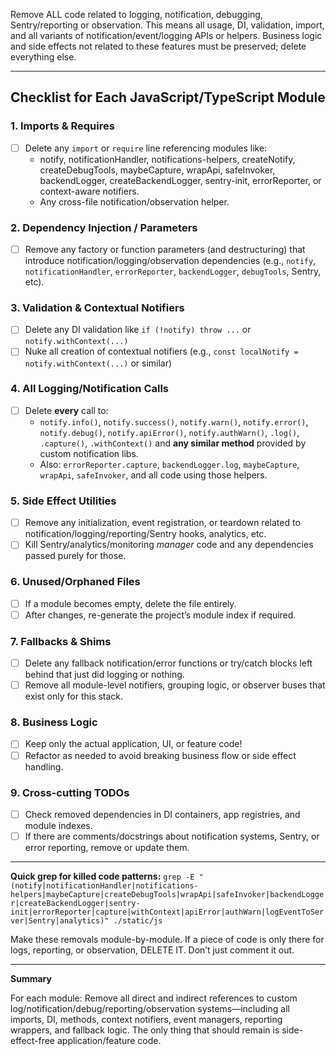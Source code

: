 Remove ALL code related to logging, notification, debugging, Sentry/reporting or observation. This means all usage, DI, validation, import, and all variants of notification/event/logging APIs or helpers. Business logic and side effects not related to these features must be preserved; delete everything else.

---

## **Checklist for Each JavaScript/TypeScript Module**

### 1. **Imports & Requires**
- [ ] Delete any `import` or `require` line referencing modules like:
  - notify, notificationHandler, notifications-helpers, createNotify, createDebugTools, maybeCapture, wrapApi, safeInvoker, backendLogger, createBackendLogger, sentry-init, errorReporter, or context-aware notifiers.
  - Any cross-file notification/observation helper.

### 2. **Dependency Injection / Parameters**
- [ ] Remove any factory or function parameters (and destructuring) that introduce notification/logging/observation dependencies (e.g., `notify`, `notificationHandler`, `errorReporter`, `backendLogger`, `debugTools`, Sentry, etc).

### 3. **Validation & Contextual Notifiers**
- [ ] Delete any DI validation like `if (!notify) throw ...` or `notify.withContext(...)`
- [ ] Nuke all creation of contextual notifiers (e.g., `const localNotify = notify.withContext(...)` or similar)

### 4. **All Logging/Notification Calls**
- [ ] Delete **every** call to:
  - `notify.info()`, `notify.success()`, `notify.warn()`, `notify.error()`, `notify.debug()`, `notify.apiError()`, `notify.authWarn()`, `.log()`, `.capture()`, `.withContext()` and **any similar method** provided by custom notification libs.
  - Also: `errorReporter.capture`, `backendLogger.log`, `maybeCapture`, `wrapApi`, `safeInvoker`, and all code using those helpers.

### 5. **Side Effect Utilities**
- [ ] Remove any initialization, event registration, or teardown related to notification/logging/reporting/Sentry hooks, analytics, etc.
- [ ] Kill Sentry/analytics/monitoring *manager* code and any dependencies passed purely for those.

### 6. **Unused/Orphaned Files**
- [ ] If a module becomes empty, delete the file entirely.
- [ ] After changes, re-generate the project’s module index if required.

### 7. **Fallbacks & Shims**
- [ ] Delete any fallback notification/error functions or try/catch blocks left behind that just did logging or nothing.
- [ ] Remove all module-level notifiers, grouping logic, or observer buses that exist only for this stack.

### 8. **Business Logic**
- [ ] Keep only the actual application, UI, or feature code!
- [ ] Refactor as needed to avoid breaking business flow or side effect handling.

### 9. **Cross-cutting TODOs**
- [ ] Check removed dependencies in DI containers, app registries, and module indexes.
- [ ] If there are comments/docstrings about notification systems, Sentry, or error reporting, remove or update them.

---

**Quick grep for killed code patterns:**
`grep -E "(notify|notificationHandler|notifications-helpers|maybeCapture|createDebugTools|wrapApi|safeInvoker|backendLogger|createBackendLogger|sentry-init|errorReporter|capture|withContext|apiError|authWarn|logEventToServer|Sentry|analytics)" ./static/js`

Make these removals module-by-module. If a piece of code is only there for logs, reporting, or observation, DELETE IT. Don’t just comment it out.

---

**Summary**

For each module: Remove all direct and indirect references to custom log/notification/debug/reporting/observation systems—including all imports, DI, methods, context notifiers, event managers, reporting wrappers, and fallback logic. The only thing that should remain is side-effect-free application/feature code.
